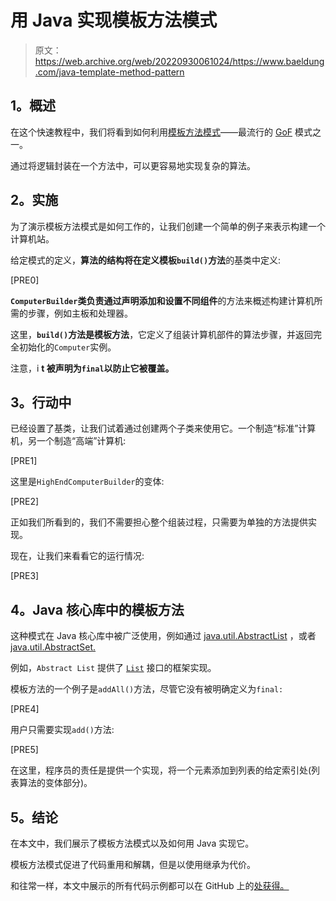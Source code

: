 # 用 Java 实现模板方法模式

> 原文：<https://web.archive.org/web/20220930061024/https://www.baeldung.com/java-template-method-pattern>

## **1。概述**

在这个快速教程中，我们将看到如何利用[模板方法模式](https://web.archive.org/web/20221031114425/https://en.wikipedia.org/wiki/Template_method_pattern)——最流行的 [GoF](https://web.archive.org/web/20221031114425/https://en.wikipedia.org/wiki/Design_Patterns) 模式之一。

通过将逻辑封装在一个方法中，可以更容易地实现复杂的算法。

## **2。实施**

为了演示模板方法模式是如何工作的，让我们创建一个简单的例子来表示构建一个计算机站。

给定模式的定义，**算法的结构将在定义模板`build()`方法**的基类中定义:

[PRE0]

**`ComputerBuilder`类负责通过声明添加和设置不同组件**的方法来概述构建计算机所需的步骤，例如主板和处理器。

这里，**`build()`方法是模板方法**，它定义了组装计算机部件的算法步骤，并返回完全初始化的`Computer`实例。

注意，i **t 被声明为`final`以防止它被覆盖。**

## **3。行动中**

已经设置了基类，让我们试着通过创建两个子类来使用它。一个制造“标准”计算机，另一个制造“高端”计算机:

[PRE1]

这里是`HighEndComputerBuilder`的变体:

[PRE2]

正如我们所看到的，我们不需要担心整个组装过程，只需要为单独的方法提供实现。

现在，让我们来看看它的运行情况:

[PRE3]

## **4。Java 核心库中的模板方法**

这种模式在 Java 核心库中被广泛使用，例如通过 [java.util.AbstractList](https://web.archive.org/web/20221031114425/https://docs.oracle.com/en/java/javase/11/docs/api/java.base/java/util/AbstractList.html) ，或者 [java.util.AbstractSet.](https://web.archive.org/web/20221031114425/https://docs.oracle.com/en/java/javase/11/docs/api/java.base/java/util/AbstractSet.html)

例如，`Abstract List` 提供了 [`List`](https://web.archive.org/web/20221031114425/https://docs.oracle.com/en/java/javase/11/docs/api/java.base/java/util/List.html) 接口的框架实现。

模板方法的一个例子是`addAll()`方法，尽管它没有被明确定义为`final:`

[PRE4]

用户只需要实现`add()`方法:

[PRE5]

在这里，程序员的责任是提供一个实现，将一个元素添加到列表的给定索引处(列表算法的变体部分)。

## **5。结论**

在本文中，我们展示了模板方法模式以及如何用 Java 实现它。

模板方法模式促进了代码重用和解耦，但是以使用继承为代价。

和往常一样，本文中展示的所有代码示例都可以在 GitHub 上的[处获得。](https://web.archive.org/web/20221031114425/https://github.com/eugenp/tutorials/tree/master/patterns-modules/design-patterns-behavioral)
